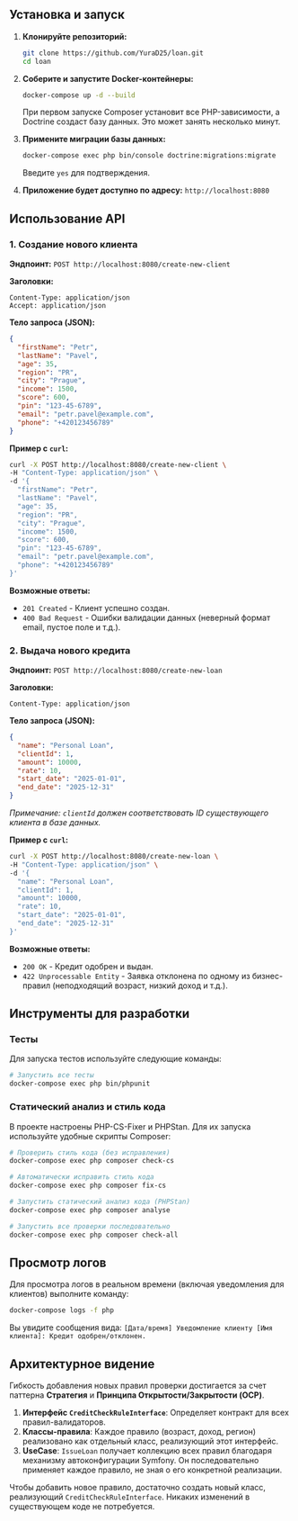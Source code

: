 ## Установка и запуск

1.  **Клонируйте репозиторий:**
    ```bash
    git clone https://github.com/YuraD25/loan.git
    cd loan
    ```

2.  **Соберите и запустите Docker-контейнеры:**
    ```bash
    docker-compose up -d --build
    ```
    При первом запуске Composer установит все PHP-зависимости, а Doctrine создаст базу данных. Это может занять несколько минут.

3.  **Примените миграции базы данных:**
    ```bash
    docker-compose exec php bin/console doctrine:migrations:migrate
    ```
    Введите `yes` для подтверждения.

4.  **Приложение будет доступно по адресу:** `http://localhost:8080`

## Использование API

### 1. Создание нового клиента

**Эндпоинт:** `POST http://localhost:8080/create-new-client`

**Заголовки:**
```
Content-Type: application/json
Accept: application/json
```

**Тело запроса (JSON):**
```json
{
  "firstName": "Petr",
  "lastName": "Pavel",
  "age": 35,
  "region": "PR",
  "city": "Prague",
  "income": 1500,
  "score": 600,
  "pin": "123-45-6789",
  "email": "petr.pavel@example.com",
  "phone": "+420123456789"
}
```

**Пример с `curl`:**
```bash
curl -X POST http://localhost:8080/create-new-client \
-H "Content-Type: application/json" \
-d '{
  "firstName": "Petr",
  "lastName": "Pavel",
  "age": 35,
  "region": "PR",
  "city": "Prague",
  "income": 1500,
  "score": 600,
  "pin": "123-45-6789",
  "email": "petr.pavel@example.com",
  "phone": "+420123456789"
}'
```
**Возможные ответы:**
*   `201 Created` - Клиент успешно создан.
*   `400 Bad Request` - Ошибки валидации данных (неверный формат email, пустое поле и т.д.).

### 2. Выдача нового кредита

**Эндпоинт:** `POST http://localhost:8080/create-new-loan`

**Заголовки:**
```
Content-Type: application/json
```

**Тело запроса (JSON):**
```json
{
  "name": "Personal Loan",
  "clientId": 1,
  "amount": 10000,
  "rate": 10,
  "start_date": "2025-01-01",
  "end_date": "2025-12-31"
}
```
*Примечание: `clientId` должен соответствовать ID существующего клиента в базе данных.*

**Пример с `curl`:**
```bash
curl -X POST http://localhost:8080/create-new-loan \
-H "Content-Type: application/json" \
-d '{
  "name": "Personal Loan",
  "clientId": 1,
  "amount": 10000,
  "rate": 10,
  "start_date": "2025-01-01",
  "end_date": "2025-12-31"
}'
```
**Возможные ответы:**
*   `200 OK` - Кредит одобрен и выдан.
*   `422 Unprocessable Entity` - Заявка отклонена по одному из бизнес-правил (неподходящий возраст, низкий доход и т.д.).

## Инструменты для разработки

### Тесты

Для запуска тестов используйте следующие команды:
```bash
# Запустить все тесты
docker-compose exec php bin/phpunit
```

### Статический анализ и стиль кода

В проекте настроены PHP-CS-Fixer и PHPStan. Для их запуска используйте удобные скрипты Composer:

```bash
# Проверить стиль кода (без исправления)
docker-compose exec php composer check-cs

# Автоматически исправить стиль кода
docker-compose exec php composer fix-cs

# Запустить статический анализ кода (PHPStan)
docker-compose exec php composer analyse

# Запустить все проверки последовательно
docker-compose exec php composer check-all
```

## Просмотр логов

Для просмотра логов в реальном времени (включая уведомления для клиентов) выполните команду:
```bash
docker-compose logs -f php
```
Вы увидите сообщения вида:
`[Дата/время] Уведомление клиенту [Имя клиента]: Кредит одобрен/отклонен.`

## Архитектурное видение

Гибкость добавления новых правил проверки достигается за счет паттерна **Стратегия** и **Принципа Открытости/Закрытости (OCP)**.

1.  **Интерфейс `CreditCheckRuleInterface`**: Определяет контракт для всех правил-валидаторов.
2.  **Классы-правила**: Каждое правило (возраст, доход, регион) реализовано как отдельный класс, реализующий этот интерфейс.
3.  **UseCase**: `IssueLoan` получает коллекцию всех правил благодаря механизму автоконфигурации Symfony. Он последовательно применяет каждое правило, не зная о его конкретной реализации.

Чтобы добавить новое правило, достаточно создать новый класс, реализующий `CreditCheckRuleInterface`. Никаких изменений в существующем коде не потребуется.
